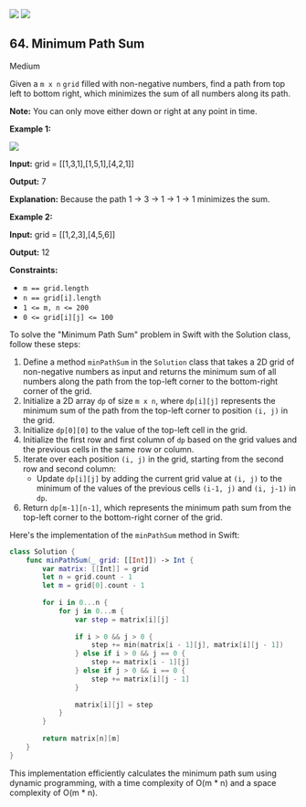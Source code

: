 [![](https://img.shields.io/github/stars/LeetCode-in-Swift/LeetCode-in-Swift?label=Stars&style=flat-square)](https://github.com/LeetCode-in-Swift/LeetCode-in-Swift)
[![](https://img.shields.io/github/forks/LeetCode-in-Swift/LeetCode-in-Swift?label=Fork%20me%20on%20GitHub%20&style=flat-square)](https://github.com/LeetCode-in-Swift/LeetCode-in-Swift/fork)

## 64\. Minimum Path Sum

Medium

Given a `m x n` `grid` filled with non-negative numbers, find a path from top left to bottom right, which minimizes the sum of all numbers along its path.

**Note:** You can only move either down or right at any point in time.

**Example 1:**

![](https://assets.leetcode.com/uploads/2020/11/05/minpath.jpg)

**Input:** grid = \[\[1,3,1],[1,5,1],[4,2,1]]

**Output:** 7

**Explanation:** Because the path 1 → 3 → 1 → 1 → 1 minimizes the sum. 

**Example 2:**

**Input:** grid = \[\[1,2,3],[4,5,6]]

**Output:** 12 

**Constraints:**

*   `m == grid.length`
*   `n == grid[i].length`
*   `1 <= m, n <= 200`
*   `0 <= grid[i][j] <= 100`

To solve the "Minimum Path Sum" problem in Swift with the Solution class, follow these steps:

1. Define a method `minPathSum` in the `Solution` class that takes a 2D grid of non-negative numbers as input and returns the minimum sum of all numbers along the path from the top-left corner to the bottom-right corner of the grid.
2. Initialize a 2D array `dp` of size `m x n`, where `dp[i][j]` represents the minimum sum of the path from the top-left corner to position `(i, j)` in the grid.
3. Initialize `dp[0][0]` to the value of the top-left cell in the grid.
4. Initialize the first row and first column of `dp` based on the grid values and the previous cells in the same row or column.
5. Iterate over each position `(i, j)` in the grid, starting from the second row and second column:
   - Update `dp[i][j]` by adding the current grid value at `(i, j)` to the minimum of the values of the previous cells `(i-1, j)` and `(i, j-1)` in `dp`.
6. Return `dp[m-1][n-1]`, which represents the minimum path sum from the top-left corner to the bottom-right corner of the grid.

Here's the implementation of the `minPathSum` method in Swift:

```swift
class Solution {
    func minPathSum(_ grid: [[Int]]) -> Int {
        var matrix: [[Int]] = grid
        let n = grid.count - 1
        let m = grid[0].count - 1
        
        for i in 0...n {
            for j in 0...m {
                var step = matrix[i][j]
        
                if i > 0 && j > 0 {
                    step += min(matrix[i - 1][j], matrix[i][j - 1])
                } else if i > 0 && j == 0 {
                    step += matrix[i - 1][j]
                } else if j > 0 && i == 0 {
                    step += matrix[i][j - 1]
                }
                
                matrix[i][j] = step
            }
        }
        
        return matrix[n][m]
    }
}
```

This implementation efficiently calculates the minimum path sum using dynamic programming, with a time complexity of O(m * n) and a space complexity of O(m * n).